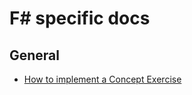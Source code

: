 # F# specific docs

## General

- [How to implement a Concept Exercise](./implementing-a-concept-exercise.md)
